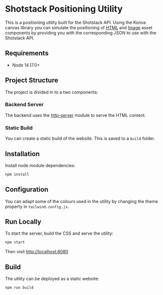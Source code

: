 # Shotstack Positioning Utility

This is a positioning utility built for the Shotstack API. Using the Konva canvas
library you can simulate the positioning of [HTML](https://shotstack.io/docs/api/#tocs_htmlasset)
and [Image](https://shotstack.io/docs/api/#tocs_imageasset) asset components by
providing you with the corresponding JSON to use with the Shotstack API.

## Requirements

- Node 14.17.0+

## Project Structure

The project is divided in to a two components:

### Backend Server

The backend uses the [http-server](https://www.npmjs.com/package/http-server) module to
serve the HTML content.

### Static Build

You can create a static build of the website. This is saved to a `build` folder.

## Installation

Install node module dependencies:

```bash
npm install

```

## Configuration

You can adapt some of the colours used in the utility by changing the theme property
in `tailwind.config.js`.

## Run Locally

To start the server, build the CSS and serve the utility:

```bash
npm start
```

Then visit [http://localhost:8080](http://localhost:8080)

## Build

The utility can be deployed as a static website:

```bash
npm run build
```
